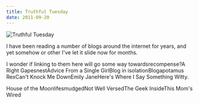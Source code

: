 ```yaml
---
title: Truthful Tuesday
date: 2011-09-20
---
```


![Truthful Tuesday](https://source.unsplash.com/7QCBakMyDCE/1600x900)

I have been reading a number of blogs around the internet for years, and yet somehow or other I've let it slide now for months.

I wonder if linking to them here will go some way towardsrecompense?A Right GapesnestAdvice From a Single GirlBlog in isolationBlogapotamus RexCan't Knock Me DownEmily JaneHere's Where I Say Something Witty.

House of the MoonlifesmudgedNot Well VersedThe Geek InsideThis Mom's Wired